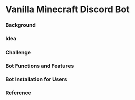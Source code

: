 # Vanilla Minecraft Discord Bot

### Background

### Idea

### Challenge

### Bot Functions and Features

### Bot Installation for Users

### Reference